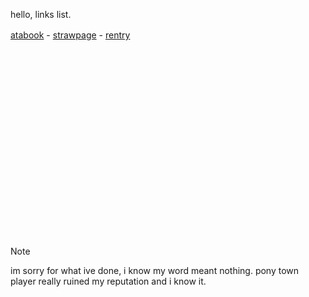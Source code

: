 hello, links list.

[atabook](https://boosfer.atabook.org) - [strawpage](https://takumifujiwara.straw.page) - [rentry](https://rentry.co/gambitmace)
⠀⠀⠀　 　
⠀⠀⠀⠀⠀　 　⠀⠀⠀　 　⠀⠀⠀　 　⠀⠀⠀　 　⠀⠀⠀　 　⠀⠀⠀　 　⠀　 　


⠀⠀⠀　 　⠀⠀⠀　 　⠀⠀⠀　 　⠀⠀⠀　 　⠀⠀⠀　 　⠀⠀⠀　 　⠀⠀⠀　 　⠀⠀⠀　 　⠀⠀⠀　 　⠀⠀⠀　 　⠀⠀⠀　 　⠀⠀⠀　 　⠀⠀⠀　 　⠀⠀⠀　 　⠀⠀⠀　 　⠀⠀⠀　 　⠀⠀⠀　 　⠀⠀⠀　 　⠀⠀⠀　 　⠀⠀⠀　 　⠀⠀⠀　 　⠀⠀⠀　 　⠀⠀⠀　 　⠀⠀⠀　 　⠀⠀⠀　 　
⠀⠀⠀　 　⠀⠀⠀　 　⠀⠀⠀　 　⠀⠀⠀　 　⠀⠀⠀　 　⠀⠀⠀　 　⠀⠀⠀　 　⠀⠀⠀　 　⠀⠀⠀　 　⠀⠀⠀　 　⠀⠀⠀　 　⠀⠀⠀　 　⠀⠀⠀　 　⠀⠀⠀　 　⠀⠀⠀　 　⠀⠀⠀　 　⠀⠀⠀　 　⠀⠀⠀　 　⠀⠀⠀　 　⠀⠀⠀　 　⠀⠀⠀　 　⠀⠀⠀　 　⠀⠀⠀　 　⠀⠀⠀　 　⠀⠀⠀　 　⠀⠀⠀　 　⠀⠀⠀　 　⠀⠀⠀　 　⠀⠀⠀　 　⠀⠀⠀　 　⠀⠀⠀　 　⠀⠀⠀　 　⠀⠀⠀　 　⠀⠀⠀　 　⠀⠀⠀　 　⠀⠀⠀　 　⠀⠀⠀　 　⠀⠀⠀　 　⠀⠀⠀　 　⠀⠀⠀　 　⠀⠀⠀　 　⠀⠀⠀　 　⠀⠀⠀　 　⠀⠀⠀　 　⠀⠀⠀　 　⠀⠀⠀　 　⠀⠀⠀　 　⠀⠀⠀　 　⠀⠀⠀　 　⠀⠀⠀　 　⠀⠀⠀　 　⠀⠀⠀　 　⠀⠀⠀　 　⠀⠀⠀　 　⠀⠀⠀　 　⠀⠀⠀　 　⠀⠀⠀　 　⠀⠀⠀　 　⠀⠀⠀　 　⠀⠀⠀　 　⠀⠀⠀　 　⠀⠀⠀　 　⠀⠀⠀　 　⠀⠀⠀　 　⠀⠀⠀　 　⠀⠀⠀　 　⠀⠀⠀　 　⠀⠀⠀　 　⠀⠀⠀　 　⠀⠀⠀　 　⠀⠀⠀　 　⠀⠀⠀　 　⠀⠀⠀　 　⠀⠀⠀　 　⠀⠀⠀　 　⠀⠀⠀　 　⠀⠀⠀　 　⠀⠀⠀　 　⠀⠀⠀　 　⠀⠀⠀　 　
⠀⠀⠀　 　
⠀⠀⠀　 　
⠀⠀⠀　 　
> [!note]
> im sorry for what ive done, i know my word meant nothing. pony town player really ruined my reputation and i know it.

<!--

bio

⠀⠀ ️very talkative person GMT+07.00⠀⠀⠀⠀⠀⠀⠀⠀⠀　 　  ️　 　  ️　 　  ️　 　  ️⠀⠀⠀⠀⠀⠀⠀⠀⠀⠀⠀⠀⠀⠀⠀⠀⠀⠀⠀⠀⠀　  ️⠀ i also follow cool peoples :)


___
___
___

<p align="center">
  <table>
  <td>    
<div align="center">
  <img width="340" alt="Untitled283_20251026171240" src="https://github.com/user-attachments/assets/e9c78713-ff2b-4dfd-8e9f-56ca723273aa" />
</div>
<div align="center">    
  <img src="https://komarev.com/ghpvc/?username=Iimbus&label=⠀cathy's+cleared⠀&color=D9D7D2" alt="Profile views"/>
</div>
<p align="center">
  <a href="https://boosfer.atabook.org"/> atabook</a> ⠀ ✦⠀
  <a href="https://takumifujiwara.straw
  page"/>strawpage</a>
</p>
<p align="center">
  <a href="https://rentry.co/gambitmace"/>rentry</a>
</p>
<div align="center">
  <img src="https://spotify-github-profile.kittinanx.com/api/view?uid=31eoartwwvi7637xugf2xowzc2d4&cover_image=true&theme=novatorem&show_offline=false&background_color=120422&interchange=false&bar_color=D9D7D2&bar_color_cover=false)](https://spotify-github-profile.kittinanx.com/api/view?uid=31eoartwwvi7637xugf2xowzc2d4&redirect=true)" alt="Spotify Now Playing" />
</div>
    
> [!important]
> no, i never claim myself to be smart. stop spreading things about me
    
</td>
</table
</p>

<!--

<div align="center">
  <img src="https://spotify-github-profile.kittinanx.com/api/view?uid=31eoartwwvi7637xugf2xowzc2d4&cover_image=true&theme=novatorem&show_offline=false&background_color=120422&interchange=false&bar_color=FF0000&bar_color_cover=false)](https://spotify-github-profile.kittinanx.com/api/view?uid=31eoartwwvi7637xugf2xowzc2d4&redirect=true)" alt="Spotify Now Playing" />
</div>
